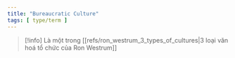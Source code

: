 ```yaml
---
title: "Bureaucratic Culture"
tags: [ type/term ]
---
```


> [!info]
> Là một trong [[refs/ron_westrum_3_types_of_cultures|3 loại văn hoá tổ chức của Ron Westrum]]